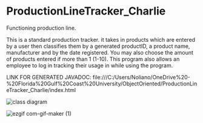 # ProductionLineTracker_Charlie
Functioning production line.


This is a standard production tracker. it takes in products which are entered by a user then classifies them by a generated productID, a product name, manufacturer and by the date registered. You may also choose the amount of products entered if more than 1 (1-10). This program also allows an employee to log in tracking their usage in while using the program.


LINK FOR GENERATED JAVADOC:   file:///C:/Users/Noliano/OneDrive%20-%20Florida%20Gulf%20Coast%20University/ObjectOriented/ProductionLineTracker_Charlie/index.html

![class diagram](https://user-images.githubusercontent.com/42774948/70648746-baaecf00-1c19-11ea-8d4c-2460651458b9.JPG)

![ezgif com-gif-maker (1)](https://user-images.githubusercontent.com/42774948/70649442-247ba880-1c1b-11ea-8caa-d8bd7ccb9984.gif)

